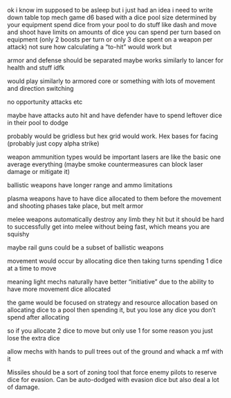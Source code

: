 ok i know im supposed to be asleep but i just had an idea i need to write down table top mech game d6 based with a dice pool size determined by your equipment spend dice from your pool to do stuff like dash and move and shoot have limits on amounts of dice you can spend per turn based on equipment (only 2 boosts per turn or only 3 dice spent on a weapon per attack) not sure how calculating a “to-hit” would work but 

armor and defense should be separated maybe works similarly to lancer for health and stuff idfk

would play similarly to armored core or something with lots of movement and direction switching

no opportunity attacks etc   

maybe have attacks auto hit and have defender have to spend leftover dice in their pool to dodge

probably would be gridless but hex grid would work. Hex bases for facing (probably just copy alpha strike)

weapon ammunition types would be important lasers are like the basic one average everything (maybe smoke countermeasures can block laser damage or mitigate it) 

ballistic weapons have longer range and ammo limitations 

plasma weapons have to have dice allocated to them before the movement and shooting phases take place, but melt armor 

melee weapons automatically destroy any limb they hit but it should be hard to successfully get into melee without being fast, which means you are squishy

maybe rail guns could be a subset of ballistic weapons

movement would occur by allocating dice then taking turns spending 1 dice at a time to move

meaning light mechs naturally have better “initiative” due to the ability to have more movement dice allocated

the game would be focused on strategy and resource allocation based on allocating dice to a pool then spending it, but you lose any dice you don’t spend after allocating

so if you allocate 2 dice to move but only use 1 for some reason you just lose the extra dice

allow mechs with hands to pull trees out of the ground and whack a mf with it

Missiles should be a sort of zoning tool that force enemy pilots to reserve dice for evasion. Can be auto-dodged with evasion dice but also deal a lot of damage.

